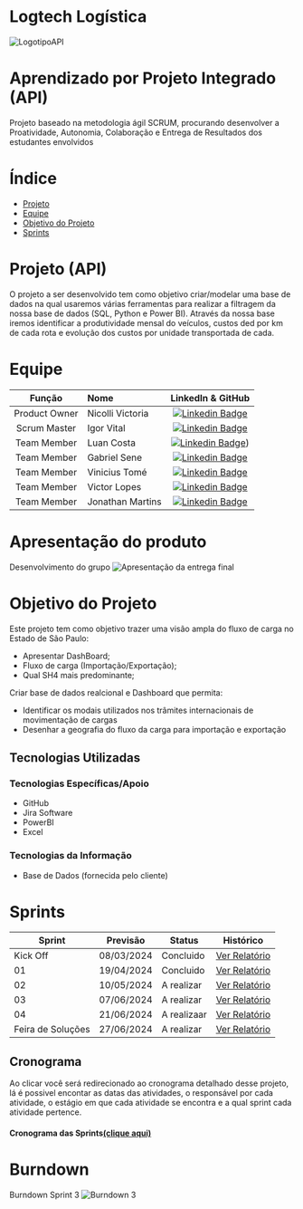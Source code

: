 # Logtech Logística




![LogotipoAPI](https://github.com/LuanCosta6/API3-LOG/assets/128298764/6992d0ad-d2b6-4f07-90c7-267ae231b629)

# Aprendizado por Projeto Integrado (API)

Projeto baseado na metodologia ágil SCRUM, procurando desenvolver a Proatividade, Autonomia, Colaboração e Entrega de Resultados dos estudantes envolvidos

# Índice

* [Projeto](#projeto-template)
* [Equipe](#equipe)
* [Objetivo do Projeto](#objetivo-do-projeto)
* [Sprints](#Sprints)



# Projeto (API) 
O projeto a ser desenvolvido tem como objetivo criar/modelar uma base de dados na qual usaremos várias ferramentas para realizar a filtragem da nossa base de dados (SQL, Python e Power BI).
Através da nossa base iremos identificar a produtividade mensal do veículos, custos ded por km de cada rota e evolução dos custos por unidade transportada de cada.

# Equipe
|    Função     | Nome                                  |                                                                                                                                                      LinkedIn & GitHub                                                                                                                                                      |
| :-----------: | :------------------------------------ | :-------------------------------------------------------------------------------------------------------------------------------------------------------------------------------------------------------------------------------------------------------------------------------------------------------------------------: |
| Product Owner  | Nicolli Victoria |      [![Linkedin Badge](https://img.shields.io/badge/Linkedin-blue?style=flat-square&logo=Linkedin&logoColor=white)]()       |
| Scrum Master  | Igor Vital |      [![Linkedin Badge](https://img.shields.io/badge/Linkedin-blue?style=flat-square&logo=Linkedin&logoColor=white)](-------------)      |
| Team Member   | Luan Costa              |         [![Linkedin Badge](https://img.shields.io/badge/Linkedin-blue?style=flat-square&logo=Linkedin&logoColor=white)](https://www.linkedin.com/in/luan-costa-62a24822b/))        |
|  Team Member  | Gabriel Sene                 |         [![Linkedin Badge](https://img.shields.io/badge/Linkedin-blue?style=flat-square&logo=Linkedin&logoColor=white)](https://www.linkedin.com/in/gabriel-sene-moreira-80b339232/)        |
|  Team Member  | Vinicius Tomé                 |   [![Linkedin Badge](https://img.shields.io/badge/Linkedin-blue?style=flat-square&logo=Linkedin&logoColor=white)](-------------------)   |
|  Team Member  | Victor Lopes       |           [![Linkedin Badge](https://img.shields.io/badge/Linkedin-blue?style=flat-square&logo=Linkedin&logoColor=white)](---------------------)          |
|  Team Member  | Jonathan Martins       |           [![Linkedin Badge](https://img.shields.io/badge/Linkedin-blue?style=flat-square&logo=Linkedin&logoColor=white)](----------------)          |

# Apresentação do produto
Desenvolvimento do grupo
![Apresentação da entrega final](https://github.com/LuanCosta6/API/assets/128298764/3e3705ab-6581-4b6f-a2a6-984a421263f0)

# Objetivo do Projeto
Este projeto tem como objetivo trazer uma visão ampla do fluxo de carga no Estado de São Paulo:
* Apresentar DashBoard;
* Fluxo de carga (Importação/Exportação);
* Qual SH4 mais predominante;

Criar base de dados realcional e Dashboard que permita:
* Identificar os modais utilizados nos trâmites internacionais
de movimentação de cargas
* Desenhar a geografia do fluxo da carga para importação e
exportação


## Tecnologias Utilizadas

 ### Tecnologias Específicas/Apoio
 * GitHub
 * Jira Software
 * PowerBI
 * Excel
  
 ### Tecnologias da Informação
 * Base de Dados (fornecida pelo cliente)

# Sprints

Sprint | Previsão | Status| Histórico|
|------|--------|------|--------|
|Kick Off | 08/03/2024 | Concluido| [Ver Relatório](https://fatecsjc-prd.azurewebsites.net/downloads/estagio/modelo_relatorio_estagio_gpi.docx) | 
|01 | 19/04/2024 | Concluido| [Ver Relatório](https://fatecsjc-prd.azurewebsites.net/downloads/estagio/modelo_relatorio_estagio_gpi.docx) | 
|02 | 10/05/2024 | A realizar| [Ver Relatório](https://github.com/LuanCosta6/API/files/13265722/Relatorio.SPRINT.1.docx) | 
|03 | 07/06/2024 | A realizar| [Ver Relatório](https://github.com/LuanCosta6/API/files/13273408/Relatorio.2.SPRINT.docx) | 
|04 | 21/06/2024 | A realizaar| [Ver Relatório](https://github.com/LuanCosta6/API/files/13273408/Relatorio.2.SPRINT.docx) | 
|Feira de Soluções | 27/06/2024 | A realizar| [Ver Relatório](https://github.com/LuanCosta6/API/files/13273408/Relatorio.2.SPRINT.docx) | 
## Cronograma
Ao clicar você será redirecionado ao cronograma detalhado desse projeto, lá é possivel encontar as datas das atividades, o responsável por cada atividade, o estágio em que cada atividade se encontra e a qual sprint cada atividade pertence.

#### Cronograma das Sprints[(clique aqui)](https://luan-silva-costa.atlassian.net/jira/software/projects/A2L2G/boards/2/backlog)

# Burndown
Burndown Sprint 3
![Burndown 3](https://github.com/LuanCosta6/API/assets/128298764/aa1863cc-874a-433a-9661-7775f234e882)
